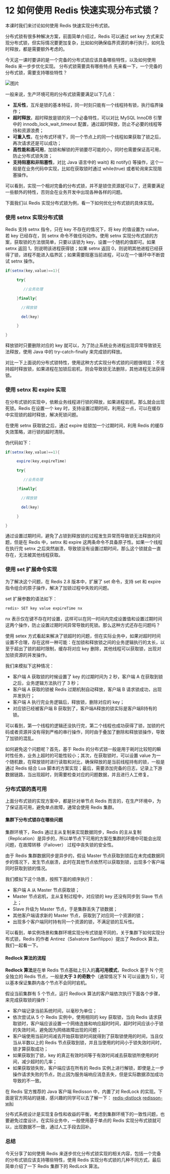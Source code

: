 # 12 如何使用 Redis 快速实现分布式锁？

本课时我们来讨论如何使用 Redis 快速实现分布式锁。

分布式锁有很多种解决方案，前面简单介绍过，Redis 可以通过 set key 方式来实现分布式锁，但实际情况要更加复杂，比如如何确保临界资源的串行执行，如何及时释放，都是需要额外考虑的。

今天这一课时要讲的是一个完备的分布式锁应该具备哪些特性，以及如何使用 Redis 来一步步优化实现。 分布式锁需要具有哪些特点 先来看一下，一个完备的分布式锁，需要支持哪些特性？

![图片](img/CgqCHl66QPeAEwYSAABoXEKq3WM722.png)

一般来说，生产环境可用的分布式锁需要满足以下几点：

- **互斥性**，互斥是锁的基本特征，同一时刻只能有一个线程持有锁，执行临界操作；
- **超时释放**，超时释放是锁的另一个必备特性，可以对比 MySQL InnoDB 引擎中的 innodb_lock_wait_timeout 配置，通过超时释放，防止不必要的线程等待和资源浪费；
- **可重入性**，在分布式环境下，同一个节点上的同一个线程如果获取了锁之后，再次请求还是可以成功；
- **高性能和高可用**，加锁和解锁的开销要尽可能的小，同时也需要保证高可用，防止分布式锁失效；
- **支持阻塞和非阻塞性**，对比 Java 语言中的 wait() 和 notify() 等操作，这个一般是在业务代码中实现，比如在获取锁时通过 while(true) 或者轮询来实现阻塞操作。

可以看到，实现一个相对完备的分布式锁，并不是锁住资源就可以了，还需要满足一些额外的特性，否则会在业务开发中出现各种各样的问题。

下面我们以 Redis 实现分布式锁为例，看一下如何优化分布式锁的具体实现。

### 使用 setnx 实现分布式锁

Redis 支持 setnx 指令，只在 key 不存在的情况下，将 key 的值设置为 value，若 key 已经存在，则 setnx 命令不做任何动作。使用 setnx 实现分布式锁的方案，获取锁的方法很简单，只要以该锁为 key，设置一个随机的值即可。如果 setnx 返回 1，则说明该进程获得锁；如果 setnx 返回 0，则说明其他进程已经获得了锁，进程不能进入临界区；如果需要阻塞当前进程，可以在一个循环中不断尝试 setnx 操作。

```java
if(setnx(key,value)==1){

     try{

        //业务处理

     }finally{

       //释放锁

       del(key)

     }

}
```

释放锁时只要删除对应的 key 就可以，为了防止系统业务进程出现异常导致锁无法释放，使用 Java 中的 try-catch-finally 来完成锁的释放。

对比一下上面说的分布式锁特性，使用这种方式实现分布式锁的问题很明显：不支持超时释放锁，如果进程在加锁后宕机，则会导致锁无法删除，其他进程无法获得锁。

### 使用 setnx 和 expire 实现

在分布式锁的实现中，依赖业务线程进行锁的释放，如果进程宕机，那么就会出现死锁。Redis 在设置一个 key 时，支持设置过期时间，利用这一点，可以在缓存中实现锁的超时释放，解决死锁问题。

在使用 setnx 获取锁之后，通过 expire 给锁加一个过期时间，利用 Redis 的缓存失效策略，进行锁的超时清除。

伪代码如下：

```java
if(setnx(key,value)==1){

     expire(key,expireTime)

     try{

        //业务处理

     }finally{

       //释放锁

       del(key)

     }

}
```

通过设置过期时间，避免了占锁到释放锁的过程发生异常而导致锁无法释放的问题，但是在 Redis 中，setnx 和 expire 这两条命令不具备原子性。如果一个线程在执行完 setnx 之后突然崩溃，导致锁没有设置过期时间，那么这个锁就会一直存在，无法被其他线程获取。

### 使用 set 扩展命令实现

为了解决这个问题，在 Redis 2.8 版本中，扩展了 set 命令，支持 set 和 expire 指令组合的原子操作，解决了加锁过程中失败的问题。

set 扩展参数的语法如下：

```java
redis> SET key value expireTime nx
```

nx 表示仅在键不存在时设置，这样可以在同一时间内完成设置值和设置过期时间这两个操作，防止设置过期时间异常导致的死锁。那么这种方式还存在问题吗？

使用 setex 方式看起来解决了锁超时的问题，但在实际业务中，如果对超时时间设置不合理，存在这样一种可能：在加锁和释放锁之间的业务逻辑执行的太长，以至于超出了锁的超时限制，缓存将对应 key 删除，其他线程可以获取锁，出现对加锁资源的并发操作。

我们来模拟下这种情况：

- 客户端 A 获取锁的时候设置了 key 的过期时间为 2 秒，客户端 A 在获取到锁之后，业务逻辑方法执行了 3 秒；
- 客户端 A 获取的锁被 Redis 过期机制自动释放，客户端 B 请求锁成功，出现并发执行；
- 客户端 A 执行完业务逻辑后，释放锁，删除对应的 key；
- 对应锁已经被客户端 B 获取到了，客户端A释放的锁实际是客户端B持有的锁。

可以看到，第一个线程的逻辑还没执行完，第二个线程也成功获得了锁，加锁的代码或者资源并没有得到严格的串行操作，同时由于叠加了删除和释放锁操作，导致了加锁的混乱。

如何避免这个问题呢？首先，基于 Redis 的分布式锁一般是用于耗时比较短的瞬时性任务，业务上超时的可能性较小；其次，在获取锁时，可以设置 value 为一个随机数，在释放锁时进行读取和对比，确保释放的是当前线程持有的锁，一般是通过 Redis 结合 Lua 脚本的方案实现；最后，需要添加完备的日志，记录上下游数据链路，当出现超时，则需要检查对应的问题数据，并且进行人工修复。

### 分布式锁的高可用

上面分布式锁的实现方案中，都是针对单节点 Redis 而言的，在生产环境中，为了保证高可用，避免单点故障，通常会使用 Redis 集群。

#### 集群下分布式锁存在哪些问题

集群环境下，Redis 通过主从复制来实现数据同步，Redis 的主从复制（Replication）是异步的，所以单节点下可用的方案在集群的环境中可能会出现问题，在故障转移（Failover） 过程中丧失锁的安全性。

由于 Redis 集群数据同步是异步的，假设 Master 节点获取到锁后在未完成数据同步的情况下，发生节点崩溃，此时在其他节点依然可以获取到锁，出现多个客户端同时获取到锁的情况。

我们模拟下这个场景，按照下面的顺序执行：

- 客户端 A 从 Master 节点获取锁；
- Master 节点宕机，主从复制过程中，对应锁的 key 还没有同步到 Slave 节点上；
- Slave 升级为 Master 节点，于是集群丢失了锁数据；
- 其他客户端请求新的 Master 节点，获取到了对应同一个资源的锁；
- 出现多个客户端同时持有同一个资源的锁，不满足锁的互斥性。

可以看到，单实例场景和集群环境实现分布式锁是不同的，关于集群下如何实现分布式锁，Redis 的作者 Antirez（Salvatore Sanfilippo）提出了 Redlock 算法，我们一起看一下。

#### Redlock 算法的流程

**Redlock 算法**是在单 Redis 节点基础上引入的**高可用模式**，Redlock 基于 N 个完全独立的 Redis 节点，一般是**大于 3 的奇数个**（通常情况下 N 可以设置为 5），可以基本保证集群内各个节点不会同时宕机。

假设当前集群有 5 个节点，运行 Redlock 算法的客户端依次执行下面各个步骤，来完成获取锁的操作：

- 客户端记录当前系统时间，以毫秒为单位；
- 依次尝试从 5 个 Redis 实例中，使用相同的 key 获取锁，当向 Redis 请求获取锁时，客户端应该设置一个网络连接和响应超时时间，超时时间应该小于锁的失效时间，避免因为网络故障出现的问题；
- 客户端使用当前时间减去开始获取锁时间就得到了获取锁使用的时间，当且仅当从半数以上的 Redis 节点获取到锁，并且当使用的时间小于锁失效时间时，锁才算获取成功；
- 如果获取到了锁，key 的真正有效时间等于有效时间减去获取锁所使用的时间，减少超时的几率；
- 如果获取锁失败，客户端应该在所有的 Redis 实例上进行解锁，即使是上一步操作请求失败的节点，防止因为服务端响应消息丢失，但是实际数据添加成功导致的不一致。

在 Redis 官方推荐的 Java 客户端 Redisson 中，内置了对 RedLock 的实现。下面是官方网站的链接，感兴趣的同学可以去了解一下： [redis-distlock](https://redis.io/topics/distlock) [redisson-wiki](https://github.com/redisson/redisson/wiki)

分布式系统设计是实现复杂性和收益的平衡，考虑到集群环境下的一致性问题，也要避免过度设计。在实际业务中，一般使用基于单点的 Redis 实现分布式锁就可以，出现数据不一致，通过人工手段去回补。

### 总结

今天分享了如何使用 Redis 来逐步优化分布式锁实现的相关内容，包括一个完备的分布式锁应该支持哪些特性，使用 Redis 实现分布式锁的几种不同方式，最后简单介绍了一下 Redis 集群下的 RedLock 算法。